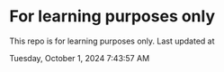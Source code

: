 # For learning purposes only
This repo is for learning purposes only.
Last updated at

Tuesday, October 1, 2024 7:43:57 AM

